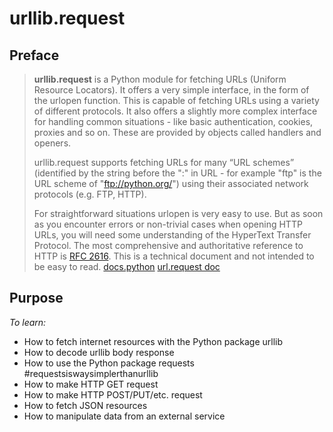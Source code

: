 # urllib.request

## Preface
> **urllib.request** is a Python module for fetching URLs (Uniform Resource Locators). It offers a very simple interface, in the form of the urlopen function. This is capable of fetching URLs using a variety of different protocols. It also offers a slightly more complex interface for handling common situations - like basic authentication, cookies, proxies and so on. These are provided by objects called handlers and openers.
>
>urllib.request supports fetching URLs for many “URL schemes” (identified by the string before the ":" in URL - for example "ftp" is the URL scheme of "ftp://python.org/") using their associated network protocols (e.g. FTP, HTTP).
>
>For straightforward situations urlopen is very easy to use. But as soon as you encounter errors or non-trivial cases when opening HTTP URLs, you will need some understanding of the HyperText Transfer Protocol. The most comprehensive and authoritative reference to HTTP is [RFC 2616](https://tools.ietf.org/html/rfc2616.html). This is a technical document and not intended to be easy to read.
>[docs.python](https://docs.python.org/3/howto/urllib2.html)
>[url.request doc](https://docs.python.org/3/library/urllib.request.html#module-urllib.request)

## Purpose
*To learn:*
  * How to fetch internet resources with the Python package urllib
  * How to decode urllib body response
  * How to use the Python package requests #requestsiswaysimplerthanurllib
  * How to make HTTP GET request
  * How to make HTTP POST/PUT/etc. request
  * How to fetch JSON resources
  * How to manipulate data from an external service